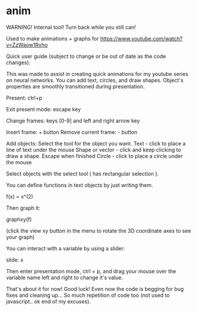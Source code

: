 # anim

WARNING! Internal tool! Turn back while you still can!

Used to make animations + graphs for https://www.youtube.com/watch?v=ZzWaow1Rvho

Quick user guide (subject to change or be out of date as the code changes):

This was made to assist in creating quick animations for my youtube series on neural networks. You can add text, circles, and draw shapes. Object's properties are smoothly transitioned during presentation. 


Present: ctrl+p

Exit present mode: escape key

Change frames: keys [0-9] and left and right arrow key

Insert frame: + button
Remove current frame: - button

Add objects:
  Select the tool for the object you want.
  Text - click to place a line of text under the mouse
  Shape or vector - click and keep clicking to draw a shape. Escape when finished
  Circle - click to place a circle under the mouse

Select objects with the select tool ( has rectangular selection ).

You can define functions in text objects by just writing them.

f(x) = x^(2)

Then graph it:

graphxy(f)

(click the view xy button in the menu to rotate the 3D coordinate axes to see your graph)

You can interact with a variable by using a slider:

slide: x

Then enter presentation mode, ctrl + p, and drag your mouse over the variable name left and right to change it's value. 

That's about it for now! Good luck! Even now the code is begging for bug fixes and cleaning up... So much repetition of code too (not used to javascript.. ok end of my excuses). 
